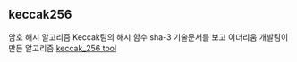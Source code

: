 ## keccak256
암호 해시 알고리즘
Keccak팀의 해시 함수 sha-3 기술문서를 보고 이더리움 개발팀이 만든 알고리즘
[keccak_256 tool](https://emn178.github.io/online-tools/keccak_256.html)
